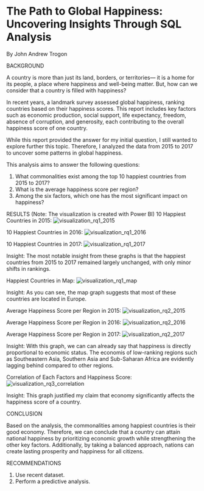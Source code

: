 # The Path to Global Happiness: Uncovering Insights Through SQL Analysis
By John Andrew Trogon

BACKGROUND

A country is more than just its land, borders, or territories— it is a home for its people, a place where happiness and well-being matter. But, how can we consider that a country is filled with happiness? 

In recent years, a landmark survey assessed global happiness, ranking countries based on their happiness scores. This report includes key factors such as economic production, social support, life expectancy, freedom, absence of corruption, and generosity, each contributing to the overall happiness score of one country. 

While this report provided the answer for my initial question, I still wanted to explore further this topic. Therefore, I analyzed the data from 2015 to 2017 to uncover some patterns in global happiness.

This analysis aims to answer the following questions:
  1. What commonalities exist among the top 10 happiest countries from 2015 to 2017?
  2. What is the average happiness score per region?
  3. Among the six factors, which one has the most significant impact on happiness?

RESULTS 
(Note: The visualization is created with Power BI)
10 Happiest Countries in 2015:
![visualization_rq1_2015](https://github.com/user-attachments/assets/addbe527-b4c0-43ec-8b2f-77d1c9012de5)

10 Happiest Countries in 2016:
![visualization_rq1_2016](https://github.com/user-attachments/assets/ae61ebd4-6900-4621-b1fb-3b86919eaebc)

10 Happiest Countries in 2017: 
![visualization_rq1_2017](https://github.com/user-attachments/assets/46fce916-f014-468e-9590-cd835d3a0f54)

Insight: The most notable insight from these graphs is that the happiest countries from 2015 to 2017 remained largely unchanged, with only minor shifts in rankings. 

Happiest Countries in Map:
![visualization_rq1_map](https://github.com/user-attachments/assets/ed2581c1-6bba-4091-b11b-fa1f4040274e)

Insight: As you can see, the map graph suggests that most of these countries are located in Europe. 

Average Happiness Score per Region in 2015:
![visualization_rq2_2015](https://github.com/user-attachments/assets/332804c1-0859-49d2-880e-6390cf4bccb4)

Average Happiness Score per Region in 2016:
![visualization_rq2_2016](https://github.com/user-attachments/assets/d7fdeaf2-eaac-444c-86cf-e3d272ca195f)

Average Happiness Score per Region in 2017:
![visualization_rq2_2017](https://github.com/user-attachments/assets/f3f5c486-e9c9-40d2-bfae-5af3b191dcc0)

Insight: With this graph, we can can already say that happiness is directly proportional to economic status. The economis of low-ranking regions such as Southeastern Asia, Southern Asia and Sub-Saharan Africa are evidently lagging behind compared to other regions.

Correlation of Each Factors and Happiness Score:
![visualization_rq3_correlation](https://github.com/user-attachments/assets/e45304bd-0ecb-4042-8958-69187c8b597d)

Insight: This graph justified my claim that economy significantly affects the happiness score of a country. 

CONCLUSION

Based on the analysis, the commonalities among happiest countries is their good economy. Therefore, we can conclude that a country can attain national happiness by prioritizing economic growth while strengthening the other key factors. Additionally, by taking a balanced approach, nations can create lasting prosperity and happiness for all citizens.

RECOMMENDATIONS
1. Use recent dataset.
2. Perform a predictive analysis.
